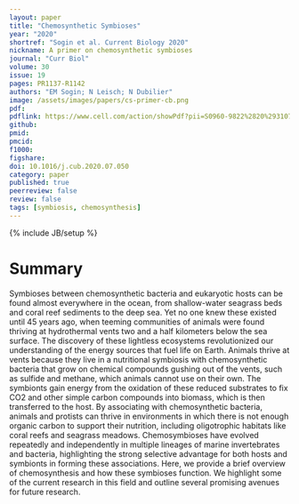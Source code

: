 ```yaml
---
layout: paper
title: "Chemosynthetic Symbioses"
year: "2020"
shortref: "Sogin et al. Current Biology 2020"
nickname: A primer on chemosynthetic symbioses
journal: "Curr Biol"
volume: 30
issue: 19
pages: PR1137-R1142
authors: "EM Sogin; N Leisch; N Dubilier"
image: /assets/images/papers/cs-primer-cb.png
pdf: 
pdflink: https://www.cell.com/action/showPdf?pii=S0960-9822%2820%2931075-7
github: 
pmid:
pmcid:
f1000:
figshare: 
doi: 10.1016/j.cub.2020.07.050
category: paper
published: true
peerreview: false
review: false
tags: [symbiosis, chemosynthesis]
---
```

{% include JB/setup %}

# Summary 

Symbioses between chemosynthetic bacteria and eukaryotic hosts can be found almost everywhere in the ocean, from shallow-water seagrass beds and coral reef sediments to the deep sea. Yet no one knew these existed until 45 years ago, when teeming communities of animals were found thriving at hydrothermal vents two and a half kilometers below the sea surface. The discovery of these lightless ecosystems revolutionized our understanding of the energy sources that fuel life on Earth. Animals thrive at vents because they live in a nutritional symbiosis with chemosynthetic bacteria that grow on chemical compounds gushing out of the vents, such as sulfide and methane, which animals cannot use on their own. The symbionts gain energy from the oxidation of these reduced substrates to fix CO2 and other simple carbon compounds into biomass, which is then transferred to the host. By associating with chemosynthetic bacteria, animals and protists can thrive in environments in which there is not enough organic carbon to support their nutrition, including oligotrophic habitats like coral reefs and seagrass meadows. Chemosymbioses have evolved repeatedly and independently in multiple lineages of marine invertebrates and bacteria, highlighting the strong selective advantage for both hosts and symbionts in forming these associations. Here, we provide a brief overview of chemosynthesis and how these symbioses function. We highlight some of the current research in this field and outline several promising avenues for future research.
